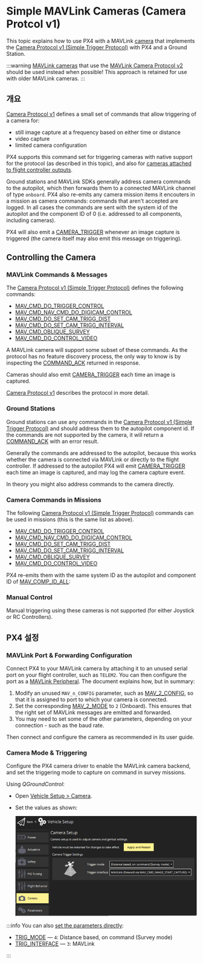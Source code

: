 # Simple MAVLink Cameras (Camera Protcol v1)

This topic explains how to use PX4 with a MAVLink [camera](../camera/index.md) that implements the [Camera Protocol v1 (Simple Trigger Protocol)](https://mavlink.io/en/services/camera_v1.html) with PX4 and a Ground Station.

:::warning
[MAVLink cameras](../camera/mavlink_v2_camera.md) that use the [MAVLink Camera Protocol v2](https://mavlink.io/en/services/camera.html) should be used instead when possible!
This approach is retained for use with older MAVLink cameras.
:::

## 개요

[Camera Protocol v1](https://mavlink.io/en/services/camera_v1.html) defines a small set of commands that allow triggering of a camera for:

- still image capture at a frequency based on either time or distance
- video capture
- limited camera configuration

PX4 supports this command set for triggering cameras with native support for the protocol (as described in this topic), and also for [cameras attached to flight controller outputs](../camera/fc_connected_camera.md).

Ground stations and MAVLink SDKs generally address camera commands to the autopilot, which then forwards them to a connected MAVLink channel of type `onboard`.
PX4 also re-emits any camera mission items it encouters in a mission as camera commands: commands that aren't accepted are logged.
In all cases the commands are sent with the system id of the autopilot and the component ID of 0 (i.e. addressed to all components, including cameras).

PX4 will also emit a [CAMERA_TRIGGER](https://mavlink.io/en/messages/common.html#CAMERA_TRIGGER) whenever an image capture is triggered (the camera itself may also emit this message on triggering).

## Controlling the Camera

### MAVLink Commands & Messages

The [Camera Protocol v1 (Simple Trigger Protocol)](https://mavlink.io/en/services/camera_v1.html) defines the following commands:

- [MAV_CMD_DO_TRIGGER_CONTROL](https://mavlink.io/en/messages/common.html#MAV_CMD_DO_TRIGGER_CONTROL)
- [MAV_CMD_NAV_CMD_DO_DIGICAM_CONTROL](https://mavlink.io/en/messages/common.html#MAV_CMD_NAV_CMD_DO_DIGICAM_CONTROL)
- [MAV_CMD_DO_SET_CAM_TRIGG_DIST](https://mavlink.io/en/messages/common.html#MAV_CMD_DO_SET_CAM_TRIGG_DIST)
- [MAV_CMD_DO_SET_CAM_TRIGG_INTERVAL](https://mavlink.io/en/messages/common.html#MAV_CMD_DO_SET_CAM_TRIGG_INTERVAL)
- [MAV_CMD_OBLIQUE_SURVEY](https://mavlink.io/en/messages/common.html#MAV_CMD_OBLIQUE_SURVEY)
- [MAV_CMD_DO_CONTROL_VIDEO](https://mavlink.io/en/messages/common.html#MAV_CMD_DO_CONTROL_VIDEO)

A MAVLink camera will support some subset of these commands.
As the protocol has no feature discovery process, the only way to know is by inspecting the [COMMAND_ACK](https://mavlink.io/en/messages/common.html#COMMAND_ACK) returned in response.

Cameras should also emit [CAMERA_TRIGGER](https://mavlink.io/en/messages/common.html#CAMERA_TRIGGER) each time an image is captured.

[Camera Protocol v1](https://mavlink.io/en/services/camera_v1.html) describes the protocol in more detail.

### Ground Stations

Ground stations can use any commands in the [Camera Protocol v1 (Simple Trigger Protocol)](https://mavlink.io/en/services/camera_v1.html) and should address them to the autopilot component id.
If the commands are not supported by the camera, it will return a [COMMAND_ACK](https://mavlink.io/en/messages/common.html#COMMAND_ACK) with an error result.

Generally the commands are addressed to the autopilot, because this works whether the camera is connected via MAVLink or directly to the flight controller.
If addressed to the autopilot PX4 will emit [CAMERA_TRIGGER](https://mavlink.io/en/messages/common.html#CAMERA_TRIGGER) each time an image is captured, and may log the camera capture event.

<!-- "May" because the camera feedback module is "supposed"  to log just camera capture from a capture pin connected to camera hotshoe, but currently logs all camera trigger events from the camera trigger driver https://github.com/PX4/PX4-Autopilot/pull/23103 -->

In theory you might also address commands to the camera directly.

### Camera Commands in Missions

The following [Camera Protocol v1 (Simple Trigger Protocol)](https://mavlink.io/en/services/camera_v1.html) commands can be used in missions (this is the same list as above).

- [MAV_CMD_DO_TRIGGER_CONTROL](https://mavlink.io/en/messages/common.html#MAV_CMD_DO_TRIGGER_CONTROL)
- [MAV_CMD_NAV_CMD_DO_DIGICAM_CONTROL](https://mavlink.io/en/messages/common.html#MAV_CMD_NAV_CMD_DO_DIGICAM_CONTROL)
- [MAV_CMD_DO_SET_CAM_TRIGG_DIST](https://mavlink.io/en/messages/common.html#MAV_CMD_DO_SET_CAM_TRIGG_DIST)
- [MAV_CMD_DO_SET_CAM_TRIGG_INTERVAL](https://mavlink.io/en/messages/common.html#MAV_CMD_DO_SET_CAM_TRIGG_INTERVAL)
- [MAV_CMD_OBLIQUE_SURVEY](https://mavlink.io/en/messages/common.html#MAV_CMD_OBLIQUE_SURVEY)
- [MAV_CMD_DO_CONTROL_VIDEO](https://mavlink.io/en/messages/common.html#MAV_CMD_DO_CONTROL_VIDEO)

PX4 re-emits them with the same system ID as the autopilot and component ID of [MAV_COMP_ID_ALL](https://mavlink.io/en/messages/common.html#MAV_COMP_ID_ALL):

<!-- See camera_architecture.md topic for detail on how this is implemented -->

### Manual Control

Manual triggering using these cameras is not supported (for either Joystick or RC Controllers).

## PX4 설정

<!-- set up the mode and triggering -->

### MAVLink Port & Forwarding Configuration

Connect PX4 to your MAVLink camera by attaching it to an unused serial port on your flight controller, such as `TELEM2`.
You can then configure the port as a [MAVLink Peripheral](../peripherals/mavlink_peripherals.md).
The document explains how, but in summary:

1. Modify an unused `MAV_n_CONFIG` parameter, such as [MAV_2_CONFIG](../advanced_config/parameter_reference.md#MAV_2_CONFIG), so that it is assigned to port to which your camera is connected.
2. Set the corresponding [MAV_2_MODE](../advanced_config/parameter_reference.md#MAV_2_MODE) to `2` (Onboard).
  This ensures that the right set of MAVLink messages are emitted and forwarded.
3. You may need to set some of the other parameters, depending on your connection - such as the baud rate.

Then connect and configure the camera as recommended in its user guide.

<!-- Removed this because I am pretty sure forwarding happens automatically for this set. Keeping it simple.
1. Set [MAV_2_FORWARD](../advanced_config/parameter_reference.md#MAV_2_FORWARD) if you want to enable forwarding of MAVLink messages to other ports, such as the one that is connected to the ground station.
-->

### Camera Mode & Triggering

Configure the PX4 camera driver to enable the MAVLink camera backend, and set the triggering mode to capture on command in survey missions.

Using _QGroundControl_:

- Open [Vehicle Setup > Camera](https://docs.qgroundcontrol.com/master/en/qgc-user-guide/setup_view/camera.html#px4-camera-setup).
- Set the values as shown:

  ![Camera Setup Screen - Trigger mode and interface for MAVLink](../../assets/camera/mavlink_camera_settings.png)

:::info
You can also [set the parameters directly](../advanced_config/parameters.md):

- [TRIG_MODE](../advanced_config/parameter_reference.md#TRIG_MODE) — `4`: Distance based, on command (Survey mode)
- [TRIG_INTERFACE](../advanced_config/parameter_reference.md#TRIG_INTERFACE) — `3`: MAVLink

:::
